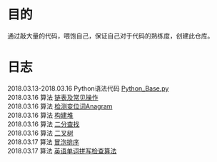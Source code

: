 # 目的
通过敲大量的代码，喂饱自己，保证自己对于代码的熟练度，创建此仓库。  
# 日志
2018.03.13-2018.03.16  Python语法代码 [Python_Base.py](https://github.com/tianbaoo/Python_practice/blob/master/Python_Base.py)  
2018.03.16             算法 [链表及常见操作](https://github.com/tianbaoo/Python_practice/blob/master/Algorithm/List.py)  
2018.03.16             算法 [检测变位词Anagram](https://github.com/tianbaoo/Python_practice/blob/master/Algorithm/AnagramDetection.py)  
2018.03.16             算法 [构建堆](https://github.com/tianbaoo/Python_practice/blob/master/Algorithm/BinaryHeap.py)  
2018.03.16             算法 [二分查找](https://github.com/tianbaoo/Python_practice/blob/master/Algorithm/BinarySearch.py)  
2018.03.16             算法 [二叉树](https://github.com/tianbaoo/Python_practice/blob/master/Algorithm/BinaryTree.py)  
2018.03.17             算法 [冒泡排序](https://github.com/tianbaoo/Python_practice/blob/master/Algorithm/BubbleSort.py)  
2018.03.17             算法 [英语单词拼写检查算法](https://github.com/tianbaoo/Python_practice/blob/master/Algorithm/CheckErrorWord.py)  